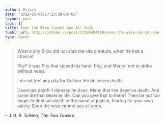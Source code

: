 ```yaml
---
author: Olivia
date: '2012-02-08T17:23:38-06:00'
layout: post
tags: []
title: Even the Wise Cannot See All Ends
tumblr_url: http://jahnke.us/post/17286494159/even-the-wise-cannot-see-all-ends
type: quote
---
```


> What a pity Bilbo did not stab the vile creature, when he had a chance!
>
> Pity? It was Pity that stayed his hand. Pity, and Mercy: not to strike without need.
>
> I do not feel any pity for Gollum. He deserves death.
>
> Deserves death! I daresay he does. Many that live deserve death. And some die that deserve life. Can you give that to them? Then be not too eager to deal out death in the name of justice, fearing for your own safety. Even the wise cannot see all ends.

– J. R. R. Tolkien, *The Two Towers*
